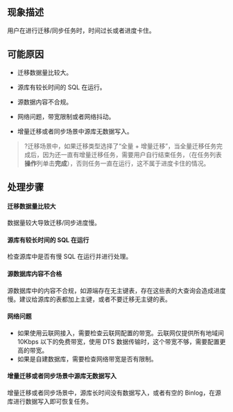 ## 现象描述
用户在进行迁移/同步任务时，时间过长或者进度卡住。 

## 可能原因
- 迁移数据量比较大。

- 源库有较长时间的 SQL 在运行。

- 源数据内容不合规。

- 网络问题，带宽限制或者网络抖动。

- 增量迁移或者同步场景中源库无数据写入。

> ?迁移场景中，如果迁移类型选择了“全量 + 增量迁移”，当全量迁移任务完成后，因为还一直有增量迁移任务，需要用户自行结束任务，（在任务列表**操作**列单击**完成**），否则任务一直在运行，这不属于进度卡住的情况。

## 处理步骤
#### 迁移数据量比较大
数据量较大导致迁移/同步进度慢。

#### 源库有较长时间的 SQL 在运行
检查源库中是否有慢 SQL 在运行并进行处理。

#### 源数据库内容不合格
源数据库中的内容不合规，如源端存在无主键表，存在这些表的大查询会造成进度慢。建议给源库的表都加上主键，或者不要迁移无主键的表。

#### 网络问题
- 如果使用云联网接入，需要检查云联网配置的带宽。云联网仅提供所有地域间 10Kbps 以下的免费带宽，使用 DTS 数据传输时，这个带宽不够，需要配置更高的带宽。
- 如果是自建数据库，需要检查网络带宽是否有限制。

#### 增量迁移或者同步场景中源库无数据写入
增量迁移或者同步场景中，源库长时间没有数据写入，或者有空的 Binlog，在源库进行数据写入即可恢复任务。
